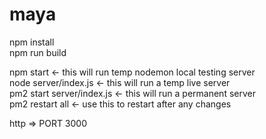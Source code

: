 # maya

npm install<br/>
npm run build<br/>

npm start <- this will run temp nodemon local testing server<br/>
node server/index.js <- this will run a temp live server<br/>
pm2 start server/index.js <- this will run a permanent server<br/>
pm2 restart all <- use this to restart after any changes

http => PORT 3000
